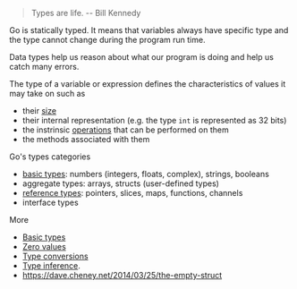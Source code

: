 > Types are life. -- Bill Kennedy

Go is statically typed. It means that variables always have specific type and the type cannot change during the program run time.

Data types help us reason about what our program is doing and help us catch many errors.

The type of a variable or expression defines the characteristics of values it may take on such as

* their [size](https://go.dev/play/p/TstWfFXXntT)
* their internal representation (e.g. the type `int` is represented as 32 bits)
* the instrinsic [operations](https://tour.golang.org/methods/16) that can be performed on them
* the methods associated with them

Go's types categories

* [basic types](https://play.golang.org/p/z5uVUJsKxBw): numbers (integers, floats, complex), strings, booleans
* aggregate types: arrays, structs (user-defined types)
* [reference types](https://play.golang.org/p/NZ0VhQ_pwYR): pointers, slices, maps, functions, channels
* interface types

More

* [Basic types](https://tour.golang.org/basics/11)
* [Zero values](https://tour.golang.org/basics/12)
* [Type conversions](https://tour.golang.org/basics/13)
* [Type inference](https://tour.golang.org/basics/14).
* https://dave.cheney.net/2014/03/25/the-empty-struct
